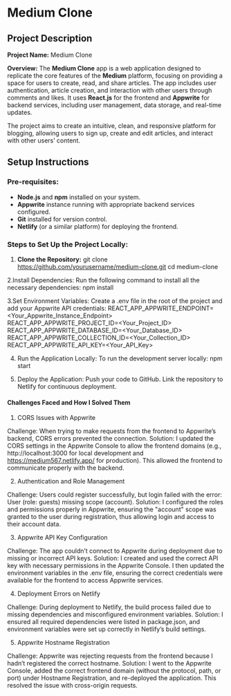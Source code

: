 # Medium Clone

## Project Description

**Project Name:** Medium Clone

**Overview:**
The **Medium Clone** app is a web application designed to replicate the core features of the **Medium** platform, focusing on providing a space for users to create, read, and share articles. The app includes user authentication, article creation, and interaction with other users through comments and likes. It uses **React.js** for the frontend and **Appwrite** for backend services, including user management, data storage, and real-time updates.

The project aims to create an intuitive, clean, and responsive platform for blogging, allowing users to sign up, create and edit articles, and interact with other users’ content.

## Setup Instructions

### Pre-requisites:
- **Node.js** and **npm** installed on your system.
- **Appwrite** instance running with appropriate backend services configured.
- **Git** installed for version control.
- **Netlify** (or a similar platform) for deploying the frontend.

### Steps to Set Up the Project Locally:

1. **Clone the Repository:**
 git clone https://github.com/yourusername/medium-clone.git
 cd medium-clone
 
2.Install Dependencies: Run the following command to install all the necessary dependencies:
  npm install
   
3.Set Environment Variables: Create a .env file in the root of the project and add your Appwrite API credentials:
  REACT_APP_APPWRITE_ENDPOINT=<Your_Appwrite_Instance_Endpoint>
  REACT_APP_APPWRITE_PROJECT_ID=<Your_Project_ID>
  REACT_APP_APPWRITE_DATABASE_ID=<Your_Database_ID>
  REACT_APP_APPWRITE_COLLECTION_ID=<Your_Collection_ID>
  REACT_APP_APPWRITE_API_KEY=<Your_API_Key>

4. Run the Application Locally: To run the development server locally:
  npm start

5. Deploy the Application:
  Push your code to GitHub.
  Link the repository to Netlify for continuous deployment.

#### Challenges Faced and How I Solved Them ####

1. CORS Issues with Appwrite
   
  Challenge: When trying to make requests from the frontend to Appwrite’s backend, CORS errors prevented the connection.
  Solution: I updated the CORS settings in the Appwrite Console to allow the frontend domains (e.g., http://localhost:3000 for local 
  development and https://medium567.netlify.app/ for production). This allowed the frontend to communicate properly with the backend.
  
2. Authentication and Role Management
   
  Challenge: Users could register successfully, but login failed with the error: User (role: guests) missing scope (account).
  Solution: I configured the roles and permissions properly in Appwrite, ensuring the "account" scope was granted to the user during 
  registration, thus allowing login and access to their account data.
  
3. Appwrite API Key Configuration
   
  Challenge: The app couldn’t connect to Appwrite during deployment due to missing or incorrect API keys.
  Solution: I created and used the correct API key with necessary permissions in the Appwrite Console. I then updated the environment 
  variables in the .env file, ensuring the correct credentials were available for the frontend to access Appwrite services.
  
4. Deployment Errors on Netlify
   
  Challenge: During deployment to Netlify, the build process failed due to missing dependencies and misconfigured environment variables.
  Solution: I ensured all required dependencies were listed in package.json, and environment variables were set up correctly in Netlify’s 
  build settings.
  
5. Appwrite Hostname Registration
    
  Challenge: Appwrite was rejecting requests from the frontend because I hadn’t registered the correct hostname.
  Solution: I went to the Appwrite Console, added the correct frontend domain (without the protocol, path, or port) under Hostname 
  Registration, and re-deployed the application. This resolved the issue with cross-origin requests.

  
  
